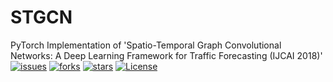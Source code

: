 # STGCN
PyTorch Implementation of 'Spatio-Temporal Graph Convolutional Networks: A Deep Learning Framework for Traffic Forecasting (IJCAI 2018)'
[![issues](https://img.shields.io/github/issues/imethanlee/STGCN)](https://github.com/imethanlee/STGCN/issues)
[![forks](https://img.shields.io/github/forks/imethanlee/STGCN)](https://github.com/imethanlee/STGCN/network/members)
[![stars](https://img.shields.io/github/stars/imethanlee/STGCN)](https://github.com/imethanlee/STGCN/stargazers)
[![License](https://img.shields.io/github/license/imethanlee/STGCN)](./LICENSE)
